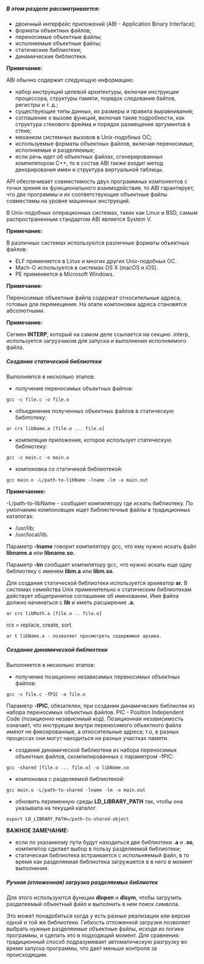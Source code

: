##### В этом разделе рассматривается:

- двоичный интерфейс приложений (ABI - Application Binary Interface);
- форматы объектных файлов;
- переносимые объектные файлы;
- исполняемые объектные файлы;
- статические библиотеки;
- динамические библиотеки.

**Примечание:**

ABI обычно содержит следующую информацию:

- набор инструкций целевой архитектуры, включая инструкции процессора,
структуры памяти, порядок следования байтов, регистры и т. д.;
- существующие типы данных, их размеры и правила выравнивания;
- соглашение о вызове функций, включая такие подробности, как структура стекового фрейма 
и порядок размещения аргументов в стеке;
- механизм системных вызовов в Unix-подобных ОС;
- используемые форматы объектных файлов, включая переносимые, исполняемые
и разделяемые;
- если речь идет об объектных файлах, сгенерированных компилятором C++, то
в состав ABI также входит метод декорирования имен и структура виртуальной
таблицы.

API обеспечивает совместимость двух программных компонентов с точки зрения
их функционального взаимодействия, то ABI гарантирует, что две программы
и их соответствующие объектные файлы совместимы на уровне машинных инструкций.

В Unix-подобных операционных системах, таких как Linux и BSD, самым распространенным 
стандартом ABI является System V.

**Примечание:**

В различных системах используются различные форматы объектных файлов:

- ELF применяется в Linux и многих других Unix-подобных ОС.
- Mach-O используется в системах OS X (macOS и iOS).
- PE применяется в Microsoft Windows.

**Примечание:**

Переносимые объектные файла содержат относительные адреса, готовые для перемещения.
На этапе компоновки адреса становятся абсолютными.

**Примечание:**

Сегмен **INTERP**, который на самом деле ссылается на секцию .interp, используется
загрузчиком для запуска и выполнения исполняемого файла.

##### Создание статической библиотеки 

Выполняется в несколько этапов:

- получение переносимых объектных файлов:
```
gcc -c file.c -o file.o
```
- объединение полученных объектных файлов в статическую библтотеку:
```
ar crs libName.a [file.o ... file.o]
```
- компиляция приложения, которое использует статическую библиотеку:
```
gcc -c main.c -o main.o
```
- компоновка со статичекой библиотекой:
```
gcc main.o -L/path-to-libName -lname -lm -o main.out
```

**Примечаение:**

-L/path-to-libName - сообщает компилятору где искать библиотеку.
По умолчанию компоновщик ищет библиотечные файлы в традиционных каталогах:

- /usr/lib;
- /usr/local/lib.

Параметр **-lname** говорит компилятору gcc, что ему нужно искать файл **libname.a** или **libname.so.**

Параметр **-lm** сообщает компилятору gcc, что нужно искать еще одну библиотеку с именем **libm.a** или **libm.so**.

Для создания статической библиотеки используется архиватор **ar.**
В системах семейства Unix применительно к статическим библиотекам действует
общепринятое соглашение об именовании. Имя файла должно начинаться с **lib**
и иметь расширение **.a.**
```
ar crs libMath.a [file.o .. file.o]
```
rcs = replace, create, sort.

```
ar t libName.a - позволяет просмотреть содержимое архива.
```

##### Создание динамической библиотеки 

Выполняется в несколько этапов:

- получение позиционно независимых переносимых объектных файлов:
```
gcc -c file.c -fPIC -o file.o
```
Параметр **-fPIC**, обязателен, при создании динамических библиотек из набора переносимых объектных файлов. 
PIC - Position Independent Code (позиционно независимый код). Позиционная независимость означает, 
что инструкции внутри переносимого объектного файла имеют не фиксированные, а относительные адреса; 
т.о, в разных процессах они могут находиться на разных участках памяти.

- создание динамической библиотеки из набора переносимых объектных файлов, скомпилированных с параметром -fPIC:
```
gcc -shared [file.o ... file.o] -o libName.so
```
- компоновка с разделяемой библиотекой:
```
gcc main.o -L/path-to-shared -lname -lm -o main.out
```
- обновить переменную среды **LD_LIBRARY_PATH** так, чтобы она указывала на текущий каталог.
```
export LD_LIBRARY_PATH=/path-to-shared-object
```

**ВАЖНОЕ ЗАМЕЧАНИЕ:**
- если по указанному пути будут находиться две библиотеки **.a** и **.so**, компилятор сделает выбор в 
пользу разделяемой библиотеки;
- статическая библиотека встраивается с испольняемый файл, в то время как разделяемая библиотека загружается 
в в него в момент выполнения.

##### Ручная (отложенная) загрузка разделяемых библиотек

Для этого используются функции **dlopen** и **dlsym**, чтобы загрузить разделяемый объектный файл и выполнить 
в нем поиск символа. 

Это может понадобиться когда у есть разные реализации или версии одной и той же библиотеки. 
Гибкость отложенной загрузки позволяет выбрать нужные разделяемые объектные файлы, исходя из логики программы,
и сделать это в подходящий момент. 
Для сравнения: традиционный способ подразумевает автоматическую разгрузку во время запуска программы, 
что дает меньше контроля за происходящим.

